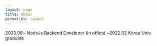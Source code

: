 ```yaml
---
layout: page
title: About
permalink: /about
---
```


2023.06~ NodeJs Backend Developer (in office)
~2022.02 Korea Univ. graduate
